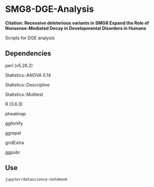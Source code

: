 # SMG8-DGE-Analysis

**Citation: Recessive deleterious variants in SMG8 Expand the Role of Nonsense-Mediated Decay in Developmental Disorders in Humans**

Scripts for DGE analysis

## Dependencies
perl (v5.26.2)

Statistics::ANOVA 0.14

Statistics::Descriptive

Statistics::Multtest

R (3.6.3)

pheatmap

ggfortify

ggrepel

gridExtra

ggpubr

## Use 
`jupyter/datascience-notebook`
